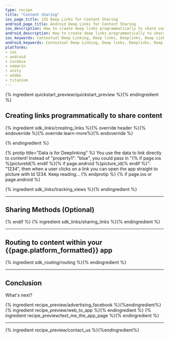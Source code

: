 ```yaml
---
type: recipe
title: "Content sharing"
ios_page_title: iOS Deep Links for Content Sharing
android_page_title: Android Deep Links for Content Sharing
ios_description: How to create deep links programmatically to share content and how to route to content within your iOS app. With objective-c and swift code snippets.
android_description: How to create deep links programmatically to share content and how to route to content within your Android app. With code snippets.
ios_keywords: Contextual Deep Linking, Deep links, Deeplinks, Deep Linking, Deeplinking, Deferred Deep Linking, Deferred Deeplinking, Google App Indexing, Google App Invites, Apple Universal Links, Apple Spotlight Search, Facebook App Links, AppLinks, Deepviews, Deep views, Content Sharing, Content, Routing, SMS, iOS, objective-c, swift
android_keywords: Contextual Deep Linking, Deep links, Deeplinks, Deep Linking, Deeplinking, Deferred Deep Linking, Deferred Deeplinking, Google App Indexing, Google App Invites, Apple Universal Links, Apple Spotlight Search, Facebook App Links, AppLinks, Deepviews, Deep views,Content Sharing, Content, Routing, SMS, Android
platforms:
- ios
- android
- cordova
- xamarin
- unity
- adobe
- titanium
---
```


{% ingredient quickstart_preview/quickstart_preview %}{% endingredient %}

## Creating links programmatically to share content

{% ingredient sdk_links/creating_links %}{% override header %}{% endoverride %}{% override learn-more%}{% endoverride %}
                                         
{% endingredient %}

{% protip title="Data is for Deeplinking" %}
You use the data to link directly to content! Instead of "property1": "blue", you could pass in "{% if page.ios %}pictureId{% endif %}{% if page.android %}picture_id{% endif %}": "1234", then when a user clicks on a link you can open the app straight to picture with Id 1234. Keep reading...
{% endprotip %}
{% if page.ios or page.android %}

{% ingredient sdk_links/tracking_views %}{% endingredient %}

-----

## Sharing Methods (Optional)
{% endif %}
{% ingredient sdk_links/sharing_links %}{% endingredient %}

-----

## Routing to content within your {{page.platform_formatted}} app

{% ingredient sdk_routing/routing %}{% endingredient %}

-----

## Conclusion

What's next?

{% ingredient recipe_preview/advertising_facebook %}{%endingredient%}
{% ingredient recipe_preview/web_to_app %}{% endingredient %}
{% ingredient recipe_preview/text_me_the_app_page %}{% endingredient %}

-----

{% ingredient recipe_preview/contact_us %}{%endingredient%}

